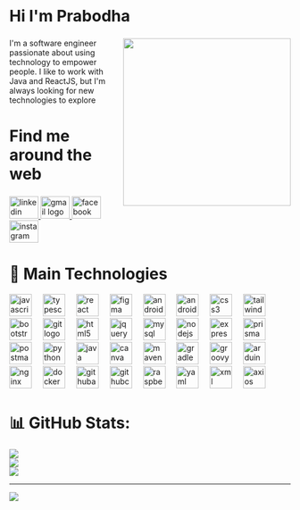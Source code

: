 <br clear="both">

<h1 align="left">Hi I'm Prabodha</h1>

###


<img align="right" height="300" src="https://github.com/tathsaraniliyanage/tathsaraniliyanage/assets/139870072/5d5df91e-7740-4519-8d4c-01cbb945077c"  />


###

<p align="left">I'm a software engineer passionate about using technology to empower people. I like to work with Java and ReactJS, but I'm always looking for new technologies to explore               </p>

<h1> </h1>
<h1 align="left">Find me around the web</h1>


###

<div align="left">
  <a href="https://www.linkedin.com/in/tathsarani-liyanage-68781a284?utm_source=share&utm_campaign=share_via&utm_content=profile&utm_medium=android_app" target="_blank">
    <img src="https://raw.githubusercontent.com/maurodesouza/profile-readme-generator/master/src/assets/icons/social/linkedin/default.svg" width="52" height="40" alt="linkedin logo"  />
  </a>
  <a href="prabodhathathsarani28@gmail.com" target="_blank">
    <img src="https://raw.githubusercontent.com/maurodesouza/profile-readme-generator/master/src/assets/icons/social/gmail/default.svg" width="52" height="40" alt="gmail logo"  />
  </a>
  <a href="https://www.facebook.com/ganga.chandani.754?mibextid=ZbWKwL" target="_blank">
    <img src="https://raw.githubusercontent.com/maurodesouza/profile-readme-generator/master/src/assets/icons/social/facebook/default.svg" width="52" height="40" alt="facebook logo"  />
  </a>
  <a href="https://www.instagram.com/__t_a_t_h__?igsh=NW5oMGdhbTM1aHFp" target="_blank">
    <img src="https://raw.githubusercontent.com/maurodesouza/profile-readme-generator/master/src/assets/icons/social/instagram/default.svg" width="52" height="40" alt="instagram logo"  />
  </a>
</div>


###
<h1> </h1>
<h1 align="left">🚀 Main Technologies</h1>

<div align="left">
  <img src="https://cdn.jsdelivr.net/gh/devicons/devicon/icons/javascript/javascript-original.svg" height="40" alt="javascript logo"  />
  <img width="12" />
  <img src="https://cdn.jsdelivr.net/gh/devicons/devicon/icons/typescript/typescript-original.svg" height="40" alt="typescript logo"  />
  <img width="12" />
  <img src="https://cdn.jsdelivr.net/gh/devicons/devicon/icons/react/react-original.svg" height="40" alt="react logo"  />
  <img width="12" />
  <img src="https://cdn.jsdelivr.net/gh/devicons/devicon@latest/icons/figma/figma-original.svg"  height="40" alt="figma logo" />
  <img width="12" />
  <img src="https://cdn.jsdelivr.net/gh/devicons/devicon/icons/android/android-original.svg" height="40" alt="android logo"  />
  <img width="12" />
  <img src="https://cdn.jsdelivr.net/gh/devicons/devicon/icons/androidstudio/androidstudio-original.svg" height="40" alt="androidstudio logo"  />
  <img width="12" />
  <img src="https://cdn.jsdelivr.net/gh/devicons/devicon/icons/css3/css3-original.svg" height="40" alt="css3 logo"  />
  <img width="12" />
  <img src="https://cdn.jsdelivr.net/gh/devicons/devicon@latest/icons/tailwindcss/tailwindcss-original.svg"  height="40" alt="tailwindcss logo"  />     
  <img width="12" />
  <img src="https://cdn.jsdelivr.net/gh/devicons/devicon@latest/icons/bootstrap/bootstrap-original.svg"  height="40" alt="bootstrap logo" />
  <img width="12" />
  <img src="https://cdn.jsdelivr.net/gh/devicons/devicon/icons/git/git-original.svg" height="40" alt="git logo"  />
  <img width="12" />
  <img src="https://cdn.jsdelivr.net/gh/devicons/devicon/icons/html5/html5-original.svg" height="40" alt="html5 logo"  />
  <img width="12" />
  <img src="https://cdn.jsdelivr.net/gh/devicons/devicon/icons/jquery/jquery-original.svg" height="40" alt="jquery logo"  />
  <img width="12" />
  <img src="https://cdn.jsdelivr.net/gh/devicons/devicon/icons/mysql/mysql-original.svg" height="40" alt="mysql logo"  />
  <img width="12" />
  <img src="https://cdn.jsdelivr.net/gh/devicons/devicon/icons/nodejs/nodejs-original.svg" height="40" alt="nodejs logo"  />
  <img width="12" />
  <img src="https://cdn.jsdelivr.net/gh/devicons/devicon@latest/icons/express/express-original.svg"  height="40" alt="express logo" />
  <img width="12" />
  <img src="https://cdn.jsdelivr.net/gh/devicons/devicon@latest/icons/prisma/prisma-original.svg" height="40" alt="prisma logo" />
  <img width="12" />
  <img src="https://cdn.jsdelivr.net/gh/devicons/devicon@latest/icons/postman/postman-original.svg" height="40" alt="postman logo"/>
  <img width="12" />     
  <img src="https://cdn.jsdelivr.net/gh/devicons/devicon@latest/icons/python/python-original.svg" height="40" alt="python logo"/>
  <img width="12" />        
  <img src="https://cdn.jsdelivr.net/gh/devicons/devicon@latest/icons/java/java-original.svg"  height="40" alt="java logo"/>
  <img width="12" />
  <img src="https://cdn.jsdelivr.net/gh/devicons/devicon@latest/icons/canva/canva-original.svg"  height="40" alt="canva logo" />
  <img width="12" />
  <img src="https://cdn.jsdelivr.net/gh/devicons/devicon@latest/icons/maven/maven-original.svg" height="40" alt="maven logo" />
  <img width="12" />        
  <img src="https://cdn.jsdelivr.net/gh/devicons/devicon@latest/icons/gradle/gradle-original.svg" height="40" alt="gradle logo" />
  <img width="12" />  
  <img src="https://cdn.jsdelivr.net/gh/devicons/devicon@latest/icons/groovy/groovy-original.svg" height="40" alt="groovy logo" />
  <img width="12" /> 
  <img src="https://cdn.jsdelivr.net/gh/devicons/devicon@latest/icons/arduino/arduino-original.svg"  height="40" alt="arduino logo" />
  <img width="12" />  
  <img src="https://cdn.jsdelivr.net/gh/devicons/devicon@latest/icons/nginx/nginx-original.svg"  height="40" alt="nginx logo"  />
  <img width="12" />        
  <img src="https://cdn.jsdelivr.net/gh/devicons/devicon@latest/icons/docker/docker-plain.svg"   height="40" alt="docker logo"/>
  <img width="12" />
  <img src="https://cdn.jsdelivr.net/gh/devicons/devicon@latest/icons/githubactions/githubactions-original.svg"  height="40" alt="githubactions logo"/>
  <img width="12" />
  <img src="https://cdn.jsdelivr.net/gh/devicons/devicon@latest/icons/githubcodespaces/githubcodespaces-original.svg"  height="40" alt="githubcodespaces logo" />
  <img width="12" />
  <img src="https://cdn.jsdelivr.net/gh/devicons/devicon@latest/icons/raspberrypi/raspberrypi-original.svg"  height="40" alt="raspberrypi logo"/>
  <img width="12" />
  <img src="https://cdn.jsdelivr.net/gh/devicons/devicon@latest/icons/yaml/yaml-original.svg"  height="40" alt="yaml logo"/>
  <img width="12" />
  <img src="https://cdn.jsdelivr.net/gh/devicons/devicon@latest/icons/xml/xml-original.svg"   height="40" alt="xml logo"/>
  <img width="12" />
  <img src="https://cdn.jsdelivr.net/gh/devicons/devicon@latest/icons/axios/axios-plain.svg"    height="40" alt="axios logo"/>
  <img width="12" /> 
<!--   <img src="https://img.icons8.com/?size=100&id=7ImWFDcPfSlz&format=png&color=00000"   height="40" alt="expo logo"/>
  <img width="12" />  -->
 
           
          
</div>

###
# 📊 GitHub Stats:
![](https://github-readme-stats.vercel.app/api?username=tathsaraniliyanage&theme=dark&hide_border=false&include_all_commits=true&count_private=true)<br/>
![](https://github-readme-streak-stats.herokuapp.com/?user=tathsaraniliyanage&theme=dark&hide_border=false)<br/>
![](https://github-readme-stats.vercel.app/api/top-langs/?username=tathsaraniliyanage&theme=dark&hide_border=false&include_all_commits=true&count_private=true&layout=compact)

---
[![](https://visitcount.itsvg.in/api?id=tathsaraniliyanage&icon=0&color=0)](https://visitcount.itsvg.in)

<!-- Proudly created with GPRM ( https://gprm.itsvg.in ) -->

###
